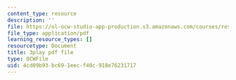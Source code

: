 ```yaml
---
content_type: resource
description: ''
file: https://ol-ocw-studio-app-production.s3.amazonaws.com/courses/res-18-006-calculus-revisited-single-variable-calculus-fall-2010/4cd09b93bc691eecf40c918e76231717_cm0io4R0tOM.pdf
file_type: application/pdf
learning_resource_types: []
resourcetype: Document
title: 3play pdf file
type: OCWFile
uid: 4cd09b93-bc69-1eec-f40c-918e76231717
---
```

